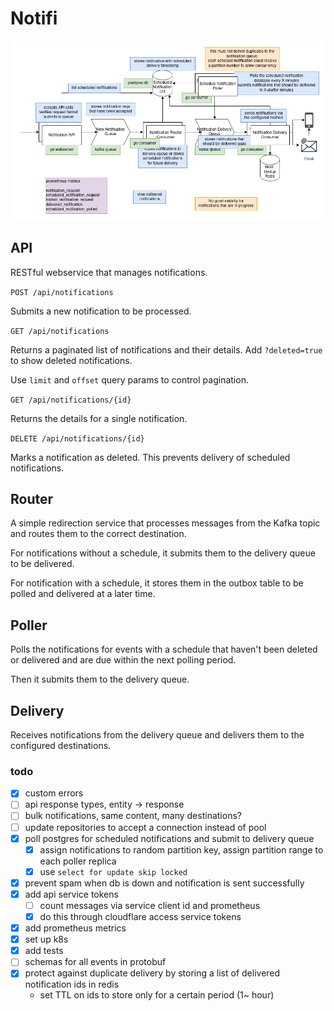 # Notifi

![diagram.png](diagram.png)


## API

RESTful webservice that manages notifications.


`POST /api/notifications`

Submits a new notification to be processed.

`GET /api/notifications`

Returns a paginated list of notifications and their details. Add `?deleted=true` to show deleted notifications.

Use `limit` and `offset` query params to control pagination.


`GET /api/notifications/{id}`

Returns the details for a single notification.

`DELETE /api/notifications/{id}`

Marks a notification as deleted. This prevents delivery of scheduled notifications.

## Router

A simple redirection service that processes messages from the Kafka topic and routes them to the correct destination.

For notifications without a schedule, it submits them to the delivery queue to be delivered.

For notification with a schedule, it stores them in the outbox table to be polled and delivered at a later time.

## Poller

Polls the notifications for events with a schedule that haven't been deleted or delivered and are due within the next polling period.

Then it submits them to the delivery queue.

## Delivery

Receives notifications from the delivery queue and delivers them to the configured destinations.

### todo
- [x] custom errors 
- [ ] api response types, entity -> response
- [ ] bulk notifications, same content, many destinations?
- [ ] update repositories to accept a connection instead of pool
- [x] poll postgres for scheduled notifications and submit to delivery queue
  - [x] assign notifications to random partition key, assign partition range to each poller replica
  - [x] use `select for update skip locked`
- [x] prevent spam when db is down and notification is sent successfully
- [x] add api service tokens
  - [ ] count messages via service client id and prometheus
  - [x] do this through cloudflare access service tokens
- [x] add prometheus metrics
- [x] set up k8s
- [x] add tests
- [ ] schemas for all events in protobuf
- [x] protect against duplicate delivery by storing a list of delivered notification ids in redis
  - set TTL on ids to store only for a certain period (1~ hour)
